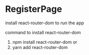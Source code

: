 # RegisterPage
install react-router-dom to run the app

command to install react-router-dom
1. npm install react-router-dom 
                or 
2. yarn add react-router-dom
